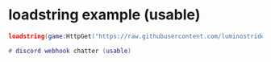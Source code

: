 # loadstring example (usable)
```lua
loadstring(game:HttpGet("https://raw.githubusercontent.com/luminostride/lumoengine/main/lumo$1"))()```

# discord webhook chatter (usable)
